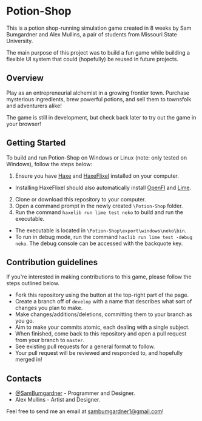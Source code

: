 # Potion-Shop
This is a potion shop-running simulation game created in 8 weeks by Sam Bumgardner and Alex Mullins, a pair of students from Missouri State University.

The main purpose of this project was to build a fun game while building a flexible UI system that could (hopefully) be reused in future projects.

## Overview

Play as an entrepreneurial alchemist in a growing frontier town. Purchase mysterious ingredients, brew powerful potions, and sell them to townsfolk and adventurers alike!

The game is still in development, but check back later to try out the game in your browser!

## Getting Started

To build and run Potion-Shop on Windows or Linux (note: only tested on Windows), follow the steps below:

1. Ensure you have [Haxe](http://www.haxe.org/download) and [HaxeFlixel](http://www.haxeflixel.com) installed on your computer.
  * Installing HaxeFlixel should also automatically install [OpenFl](http://www.openfl.org/learn/docs/getting-started/) and [Lime](https://lib.haxe.org/p/lime).
2. Clone or download this repository to your computer.	
3. Open a command prompt in the newly created `\Potion-Shop` folder.
4. Run the command `haxelib run lime test neko` to build and run the executable.
  * The executable is located in `\Potion-Shop\export\windows\neko\bin`.
  * To run in debug mode, run the command `haxlib run lime test -debug neko`. The debug console can be accessed with the backquote key.
  
## Contribution guidelines

If you're interested in making contributions to this game, please follow the steps outlined below.

* Fork this repository using the button at the top-right part of the page.
* Create a branch off of `develop` with a name that describes what sort of changes you plan to make.
* Make changes/additions/deletions, committing them to your branch as you go. 
 * Aim to make your commits atomic, each dealing with a single subject.
* When finished, come back to this repository and open a pull request from your branch to `master`.
 * See existing pull requests for a general format to follow.
* Your pull request will be reviewed and responded to, and hopefully merged in!

## Contacts

* [@SamBumgardner](https://github.com/SamBumgardner) - Programmer and Designer.
* Alex Mullins - Artist and Designer.

Feel free to send me an email at sambumgardner1@gmail.com!